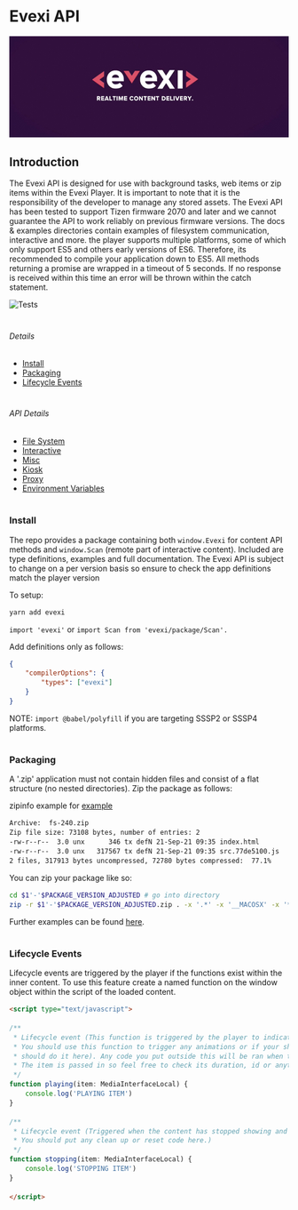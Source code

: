 # Evexi API
![Logo](./logo.jpg)

## Introduction
The Evexi API is designed for use with background tasks, web items or zip items within the Evexi Player. It is important to note that it is the responsibility of the developer to manage any stored assets. The Evexi API has been tested to support Tizen firmware 2070 and later and we cannot guarantee the API to work reliably on previous firmware versions.
The docs & examples directories contain examples of filesystem communication, interactive and more. the player supports multiple platforms, some of which only support ES5 and others early versions of ES6. Therefore, its recommended to compile your application down to ES5. All methods returning a promise are wrapped in a timeout of 5 seconds. If no response is received within this time an error will be thrown within the catch statement.

![Tests](https://github.com/MRXTechnology/Evexi/actions/workflows/build.yml/badge.svg)

#

###### Details
* [Install](#install)
* [Packaging](#packaging)
* [Lifecycle Events](#lifecycle-events)

#

###### API Details
* [File System](docs/fs/index.md)
* [Interactive](docs/interactive/index.md)
* [Misc](docs/misc/index.md)
* [Kiosk](docs/kiosk/index.md)
* [Proxy](docs/proxy/index.md)
* [Environment Variables](docs/envVars/index.md)

#

### Install
The repo provides a package containing both `window.Evexi` for content API methods and `window.Scan` (remote part of interactive content). Included are type definitions, examples and full documentation. The Evexi API is subject to change on a per version basis so ensure to check the app definitions match the player version

To setup:
````bash
yarn add evexi
````

`import 'evexi'` or `import Scan from 'evexi/package/Scan'.`

Add definitions only as follows:
````json
{
    "compilerOptions": {
        "types": ["evexi"]
    }
}
````
NOTE: `import @babel/polyfill` if you are targeting SSSP2 or SSSP4 platforms.

#

### Packaging

A '.zip' application must not contain hidden files and consist of a flat structure (no nested directories).
Zip the package as follows:

zipinfo example for [example](./examples/fs-240.zip)
````bash
Archive:  fs-240.zip
Zip file size: 73108 bytes, number of entries: 2
-rw-r--r--  3.0 unx      346 tx defN 21-Sep-21 09:35 index.html
-rw-r--r--  3.0 unx   317567 tx defN 21-Sep-21 09:35 src.77de5100.js
2 files, 317913 bytes uncompressed, 72780 bytes compressed:  77.1%
````

You can zip your package like so:
````bash
cd $1'-'$PACKAGE_VERSION_ADJUSTED # go into directory
zip -r $1'-'$PACKAGE_VERSION_ADJUSTED.zip . -x '.*' -x '__MACOSX' -x '*.DS_Store' # zip all files at current level
````
Further examples can be found [here](./.build/buildExamples.sh#L18-L22).

#

### Lifecycle Events
Lifecycle events are triggered by the player if the functions exist within the inner content. To use this feature create a named function on the window object within the script of the loaded content.

````html
<script type="text/javascript">
    
/**
 * Lifecycle event (This function is triggered by the player to indicate the content is visible on the display.
 * You should use this function to trigger any animations or if your showing a picture in picture feed you
 * should do it here). Any code you put outside this will be ran when the content is loaded and before its displayed.
 * The item is passed in so feel free to check its duration, id or anything else required.
 */
function playing(item: MediaInterfaceLocal) {
    console.log('PLAYING ITEM')
}

/**
 * Lifecycle event (Triggered when the content has stopped showing and before the content is destroyed.
 * You should put any clean up or reset code here.)
 */
function stopping(item: MediaInterfaceLocal) {
    console.log('STOPPING ITEM')
}

</script>
````